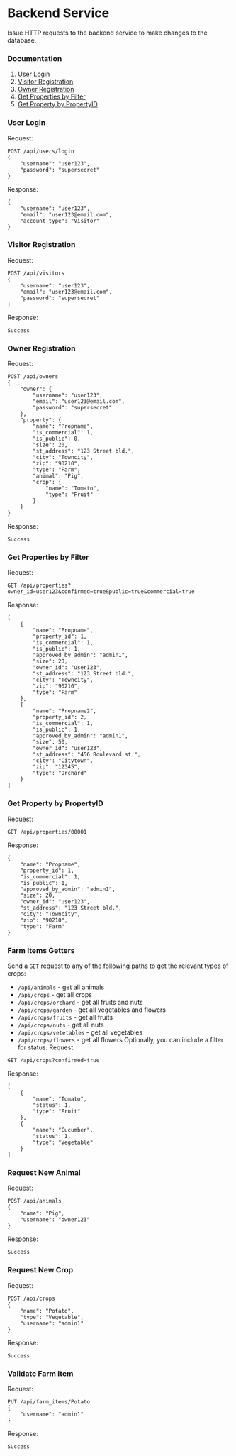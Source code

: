 # Backend Service

Issue HTTP requests to the backend service to make changes to the database.

### Documentation
1. [User Login](#user-login)
2. [Visitor Registration](#visitor-registration)
3. [Owner Registration](#owner-registration)
4. [Get Properties by Filter](#get-properties-by-filter)
5. [Get Property by PropertyID](#get-property-by-propertyid)


### User Login
Request:
```
POST /api/users/login
{
    "username": "user123",
    "password": "supersecret"
}
```
Response:
```
{
    "username": "user123",
    "email": "user123@email.com",
    "account_type": "Visitor"
}
```

### Visitor Registration
Request:
```
POST /api/visitors
{
    "username": "user123",
    "email": "user123@email.com",
    "password": "supersecret"
}
```
Response:
```
Success
```

### Owner Registration
Request:
```
POST /api/owners
{
    "owner": {
        "username": "user123",
        "email": "user123@email.com",
        "password": "supersecret"
    },
    "property": {
        "name": "Propname",
        "is_commercial": 1,
        "is_public": 0,
        "size": 20,
        "st_address": "123 Street bld.",
        "city": "Towncity",
        "zip": "90210",
        "type": "Farm",
        "animal": "Pig",
        "crop": {
            "name": "Tomato",
            "type": "Fruit"
        }
    }
}
```
Response:
```
Success
```

### Get Properties by Filter
Request:
```
GET /api/properties?owner_id=user123&confirmed=true&public=true&commercial=true
```
Response:
```
[
    {
        "name": "Propname",
        "property_id": 1,
        "is_commercial": 1,
        "is_public": 1,
        "approved_by_admin": "admin1",
        "size": 20,
        "owner_id": "user123",
        "st_address": "123 Street bld.",
        "city": "Towncity",
        "zip": "90210",
        "type": "Farm"
    },
    {
        "name": "Propname2",
        "property_id": 2,
        "is_commercial": 1,
        "is_public": 1,
        "approved_by_admin": "admin1",
        "size": 50,
        "owner_id": "user123",
        "st_address": "456 Boulevard st.",
        "city": "Citytown",
        "zip": "12345",
        "type": "Orchard"
    }
]
```

### Get Property by PropertyID
Request:
```
GET /api/properties/00001
```
Response:
```
{
    "name": "Propname",
    "property_id": 1,
    "is_commercial": 1,
    "is_public": 1,
    "approved_by_admin": "admin1",
    "size": 20,
    "owner_id": "user123",
    "st_address": "123 Street bld.",
    "city": "Towncity",
    "zip": "90210",
    "type": "Farm"
}
```

### Farm Items Getters
Send a `GET` request to any of the following paths to get the relevant types of crops:
- `/api/animals` - get all animals
- `/api/crops` - get all crops
- `/api/crops/orchard` - get all fruits and nuts
- `/api/crops/garden` - get all vegetables and flowers
- `/api/crops/fruits` - get all fruits
- `/api/crops/nuts` - get all nuts
- `/api/crops/vetetables` - get all vegetables
- `/api/crops/flowers` - get all flowers
Optionally, you can include a filter for status.
Request:
```
GET /api/crops?confirmed=true
```
Response:
```
[
    {
        "name": "Tomato",
        "status": 1,
        "type": "Fruit"
    },
    {
        "name": "Cucumber",
        "status": 1,
        "type": "Vegetable"
    }
]
```

### Request New Animal
Request:
```
POST /api/animals
{
    "name": "Pig",
    "username": "owner123"
}
```
Response:
```
Success
```

### Request New Crop
Request:
```
POST /api/crops
{
    "name": "Potato",
    "type": "Vegetable",
    "username": "admin1"
}
```
Response:
```
Success
```

### Validate Farm Item
Request:
```
PUT /api/farm_items/Potato
{
    "username": "admin1"
}
```
Response:
```
Success
```